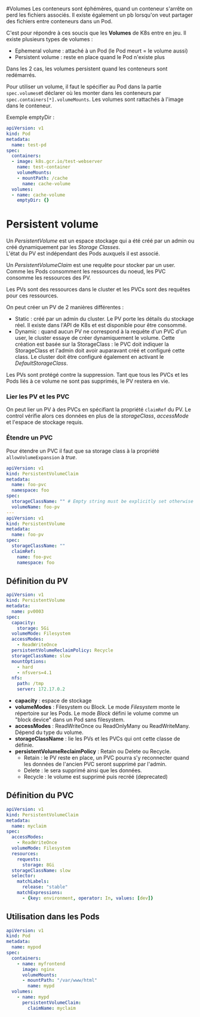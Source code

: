 #Volumes
Les conteneurs sont éphémères, quand un conteneur s'arrête on perd les fichiers associés. 
Il existe également un pb lorsqu'on veut partager des fichiers entre conteneurs dans un Pod.

C'est pour répondre à ces soucis que les **Volumes** de K8s entre en jeu. Il existe plusieurs types de volumes :
* Ephemeral volume : attaché à un Pod (le Pod meurt = le volume aussi)
* Persistent volume : reste en place quand le Pod n'existe plus

Dans les 2 cas, les volumes persistent quand les conteneurs sont redémarrés.

Pour utiliser un volume, il faut le spécifier au Pod dans la partie ```spec.volumes```et déclarer où les monter dans les conteneurs par ``spec.containers[*].volumeMounts``.
Les volumes sont rattachés à l'image dans le conteneur.

Exemple emptyDir :
```yaml
apiVersion: v1
kind: Pod
metadata:
  name: test-pd
spec:
  containers:
  - image: k8s.gcr.io/test-webserver
    name: test-container
    volumeMounts:
    - mountPath: /cache
      name: cache-volume
  volumes:
  - name: cache-volume
    emptyDir: {}
```
# Persistent volume
Un *PersistentVolume* est un espace stockage qui a été créé par un admin ou créé dynamiquement par les *Storage Classes*.<br/>
L'état du PV est indépendant des Pods auxquels il est associé.

Un *PersistentVolumeClaim* est une requête pour stocker par un user. Comme les Pods consomment les ressources du noeud, les PVC consomme les ressources des PV.

Les PVs sont des ressources dans le cluster et les PVCs sont des requêtes pour ces ressources.

On peut créer un PV de 2 manières différentes :
* Static : créé par un admin du cluster. Le PV porte les détails du stockage réel. Il existe dans l'API de K8s et est disponible pour être consommé.
* Dynamic : quand aucun PV ne correspond à la requête d'un PVC d'un user, le cluster essaye de créer dynamiquement le volume. 
  Cette création est basée sur la StorageClass : le PVC doit indiquer la StorageClass et l'admin doit avoir auparavant créé et configuré cette class.
  Le cluster doit être configuré également en activant le *DefaultStorageClass*.
  
Les PVs sont protégé contre la suppression. Tant que tous les PVCs et les Pods liés à ce volume ne sont pas supprimés, le PV restera en vie.

### Lier les PV et les PVC
On peut lier un PV à des PVCs en spécifiant la propriété ``claimRef`` du PV. Le control vérifie alors ces données en plus de la *storageClass*, *accessMode* et l'espace de stockage requis.

### Étendre un PVC
Pour étendre un PVC il faut que sa storage class à la propriété `allowVolumeExpansion` à *true*.

```yaml
apiVersion: v1
kind: PersistentVolumeClaim
metadata:
  name: foo-pvc
  namespace: foo
spec:
  storageClassName: "" # Empty string must be explicitly set otherwise default StorageClass will be set
  volumeName: foo-pv
---
apiVersion: v1
kind: PersistentVolume
metadata:
  name: foo-pv
spec:
  storageClassName: ""
  claimRef:
    name: foo-pvc
    namespace: foo
```

## Définition du PV
```yaml
apiVersion: v1
kind: PersistentVolume
metadata:
  name: pv0003
spec:
  capacity:
    storage: 5Gi
  volumeMode: Filesystem
  accessModes:
    - ReadWriteOnce
  persistentVolumeReclaimPolicy: Recycle
  storageClassName: slow
  mountOptions:
    - hard
    - nfsvers=4.1
  nfs:
    path: /tmp
    server: 172.17.0.2
```
* **capacity** : espace de stockage
* **volumeModes** : Filesystem ou Block. Le mode *Filesystem* monte le répertoire sur les Pods. Le mode *Block* défini le volume comme un "block device" dans un Pod sans filesystem.
* **accessModes** : ReadWriteOnce ou ReadOnlyMany ou ReadWriteMany. Dépend du type du volume.
* **storageClassName** : lie les PVs et les PVCs qui ont cette classe de définie.
* **persistentVolumeReclaimPolicy** : Retain ou Delete ou Recycle.  
    * Retain : le PV reste en place, un PVC pourra s'y reconnecter quand les données de l'ancien PVC seront supprimé par l'admin. 
    * Delete : le sera supprimé ainsi que les données.
    * Recycle : le volume est supprimé puis recréé (deprecated)

## Définition du PVC
```yaml
apiVersion: v1
kind: PersistentVolumeClaim
metadata:
  name: myclaim
spec:
  accessModes:
    - ReadWriteOnce
  volumeMode: Filesystem
  resources:
    requests:
      storage: 8Gi
  storageClassName: slow
  selector:
    matchLabels:
      release: "stable"
    matchExpressions:
      - {key: environment, operator: In, values: [dev]}
```
## Utilisation dans les Pods
```yaml
apiVersion: v1
kind: Pod
metadata:
  name: mypod
spec:
  containers:
    - name: myfrontend
      image: nginx
      volumeMounts:
      - mountPath: "/var/www/html"
        name: mypd
  volumes:
    - name: mypd
      persistentVolumeClaim:
        claimName: myclaim
```
